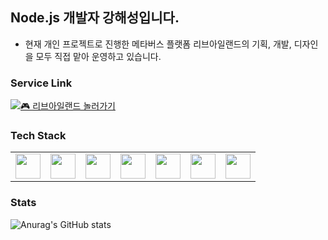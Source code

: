 ## Node.js 개발자 강해성입니다.

- 현재 개인 프로젝트로 진행한 메타버스 플랫폼 리브아일랜드의 기획, 개발, 디자인을 모두 직접 맡아 운영하고 있습니다.

### Service Link

[![🎮 리브아일랜드 놀러가기](https://img.shields.io/badge/🎮_리브아일랜드_놀러가기-00e676?style=for-the-badge)](https://livisland.com)

### Tech Stack

<table>
  <tr>
    <td><img src="https://cdn.jsdelivr.net/gh/devicons/devicon/icons/typescript/typescript-original.svg" width="40"/></td>
    <td><img src="https://cdn.jsdelivr.net/gh/devicons/devicon/icons/nestjs/nestjs-original.svg" width="40"/></td>
    <td><img src="https://cdn.jsdelivr.net/gh/devicons/devicon/icons/postgresql/postgresql-original.svg" width="40"/></td>
    <td>
      <a href="https://www.prisma.io/docs" target="_blank" title="Prisma ORM">
        <img src="https://cdn.jsdelivr.net/gh/devicons/devicon@latest/icons/prisma/prisma-original-wordmark.svg" width="40"/>
      </a>
    </td>
    <td><img src="https://cdn.jsdelivr.net/gh/devicons/devicon/icons/react/react-original.svg" width="40"/></td>
    <td><img src="https://cdn.jsdelivr.net/gh/devicons/devicon/icons/docker/docker-original.svg" width="40"/></td>
    <td><img src="https://cdn.jsdelivr.net/gh/devicons/devicon@latest/icons/amazonwebservices/amazonwebservices-original-wordmark.svg" width="40" />
</td>
  </tr>
</table>


### Stats

![Anurag's GitHub stats](https://github-readme-stats.vercel.app/api?username=koh1260&show_icons=true&theme=merko)
